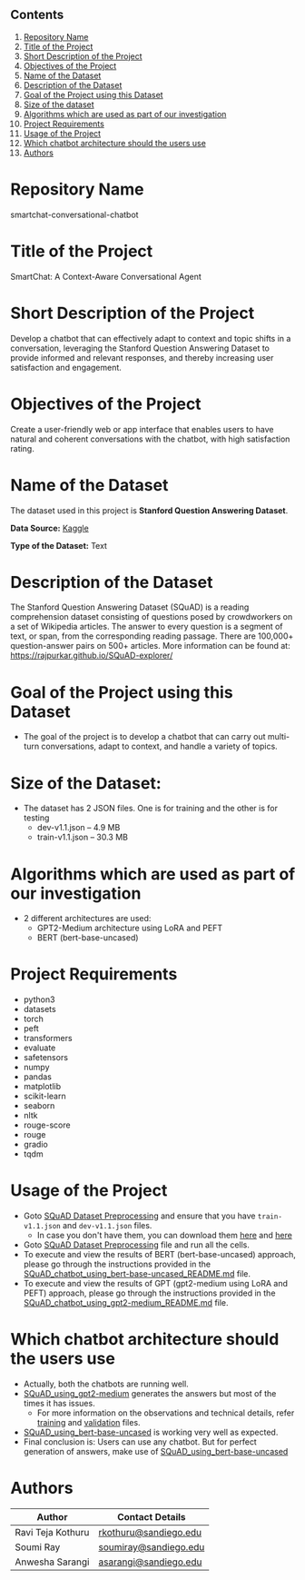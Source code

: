 ## Contents

1. [Repository Name](#repository-name)
2. [Title of the Project](#title-of-the-project)
3. [Short Description of the Project](#short-description-of-the-project)
4. [Objectives of the Project](#objectives-of-the-project)
5. [Name of the Dataset](#name-of-the-dataset)
6. [Description of the Dataset](#description-of-the-dataset)
7. [Goal of the Project using this Dataset](#goal-of-the-project-using-this-dataset)
8. [Size of the dataset](#size-of-the-dataset)
9. [Algorithms which are used as part of our investigation](#algorithms-which-are-used-as-part-of-our-investigation)
10. [Project Requirements](#project-requirements)
11. [Usage of the Project](#usage-of-the-project)
12. [Which chatbot architecture should the users use](#which-chatbot-architecture-should-the-users-use)
13. [Authors](#authors)

# Repository Name
smartchat-conversational-chatbot

# Title of the Project
SmartChat: A Context-Aware Conversational Agent

# Short Description of the Project
Develop a chatbot that can effectively adapt to context and topic shifts in a conversation, leveraging the Stanford Question Answering Dataset to provide informed and relevant responses, and thereby increasing user satisfaction and engagement.

# Objectives of the Project
Create a user-friendly web or app interface that enables users to have natural and coherent conversations with the chatbot, with high satisfaction rating.

# Name of the Dataset
The dataset used in this project is **Stanford Question Answering Dataset**.

**Data Source:** [Kaggle](https://www.kaggle.com/datasets/stanfordu/stanford-question-answering-dataset)

**Type of the Dataset:** Text

# Description of the Dataset
The Stanford Question Answering Dataset (SQuAD) is a reading comprehension dataset consisting of questions posed by crowdworkers on a set of Wikipedia articles. The answer to every question is a segment of text, or span, from the corresponding reading passage. There are 100,000+ question-answer pairs on 500+ articles.
More information can be found at: https://rajpurkar.github.io/SQuAD-explorer/

# Goal of the Project using this Dataset
- The goal of the project is to develop a chatbot that can carry out multi-turn conversations, adapt to context, and handle a variety of topics.

# Size of the Dataset:
- The dataset has 2 JSON files. One is for training and the other is for testing
  - dev-v1.1.json – 4.9 MB
  - train-v1.1.json – 30.3 MB

# Algorithms which are used as part of our investigation
- 2 different architectures are used:
  - GPT2-Medium architecture using LoRA and PEFT
  - BERT (bert-base-uncased)

# Project Requirements
- python3
- datasets 
- torch 
- peft 
- transformers 
- evaluate 
- safetensors 
- numpy 
- pandas 
- matplotlib 
- scikit-learn 
- seaborn
- nltk 
- rouge-score
- rouge
- gradio
- tqdm

# Usage of the Project
- Goto [SQuAD Dataset Preprocessing](https://github.com/kraviteja95usd/smartchat-conversational-chatbot/blob/chatbot-by-ravi/pre-processing) and ensure that you have `train-v1.1.json` and `dev-v1.1.json` files. 
  - In case you don't have them, you can download them [here](https://github.com/kraviteja95usd/smartchat-conversational-chatbot/blob/chatbot-by-ravi/SQuAD_using_bert-base-uncased/dev-v1.1.json) and [here](https://github.com/kraviteja95usd/smartchat-conversational-chatbot/blob/chatbot-by-ravi/SQuAD_using_bert-base-uncased/train-v1.1.json)
- Goto [SQuAD Dataset Preprocessing](https://github.com/kraviteja95usd/smartchat-conversational-chatbot/blob/chatbot-by-ravi/pre-processing/SQuAD_Dataset_preprocessing.ipynb) file and run all the cells.
- To execute and view the results of BERT (bert-base-uncased) approach, please go through the instructions provided in the [SQuAD_chatbot_using_bert-base-uncased_README.md](https://github.com/kraviteja95usd/smartchat-conversational-chatbot/blob/chatbot-by-ravi/SQuAD_using_bert-base-uncased/SQuAD_chatbot_using_bert-base-uncased_README.md) file.
- To execute and view the results of GPT (gpt2-medium using LoRA and PEFT) approach, please go through the instructions provided in the [SQuAD_chatbot_using_gpt2-medium_README.md](https://github.com/kraviteja95usd/smartchat-conversational-chatbot/blob/chatbot-by-ravi/SQuAD_using_gpt2-medium/SQuAD_chatbot_using_gpt2-medium_README.md) file.

# Which chatbot architecture should the users use
- Actually, both the chatbots are running well.
- [SQuAD_using_gpt2-medium](https://github.com/kraviteja95usd/smartchat-conversational-chatbot/tree/chatbot-by-ravi/SQuAD_using_gpt2-medium) generates the answers but most of the times it has issues.
  - For more information on the observations and technical details, refer [training](https://github.com/kraviteja95usd/smartchat-conversational-chatbot/blob/chatbot-by-ravi/SQuAD_using_gpt2-medium/squad_lora_gpt2_medium_training.ipynb) and [validation](https://github.com/kraviteja95usd/smartchat-conversational-chatbot/blob/chatbot-by-ravi/SQuAD_using_gpt2-medium/squad_lora_gpt2_medium_validation.ipynb) files.
- [SQuAD_using_bert-base-uncased](https://github.com/kraviteja95usd/smartchat-conversational-chatbot/tree/chatbot-by-ravi/SQuAD_using_bert-base-uncased) is working very well as expected.
- Final conclusion is: Users can use any chatbot. But for perfect generation of answers, make use of [SQuAD_using_bert-base-uncased](https://github.com/kraviteja95usd/smartchat-conversational-chatbot/tree/chatbot-by-ravi/SQuAD_using_bert-base-uncased)

# Authors
| Author            | Contact Details         |
|-------------------|-------------------------|
| Ravi Teja Kothuru | rkothuru@sandiego.edu   |
| Soumi Ray         | soumiray@sandiego.edu   |
| Anwesha Sarangi   | asarangi@sandiego.edu   |
